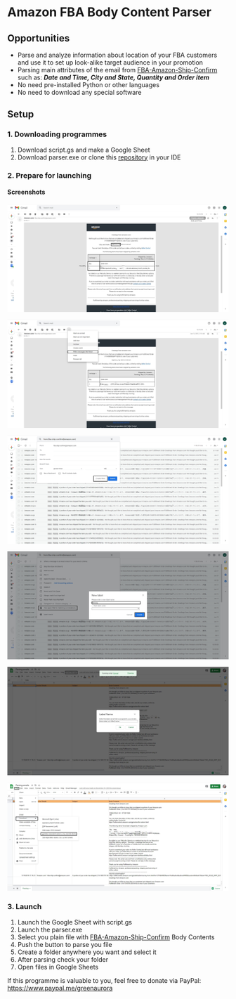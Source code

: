 # Amazon FBA Body Content Parser

## Opportunities
* Parse and analyze information about location of your FBA customers and use it to set up look-alike target audience in your promotion
* Parsing main attributes of the email from [FBA-Amazon-Ship-Confirm](mailto:@fba-ship-confirm@amazon.com) such as: ***Date and Time, City and State, Quantity and Order item***
* No need pre-installed Python or other languages
* No need to download any special software

## Setup
### 1. Downloading programmes
1. Download script.gs and make a Google Sheet
2. Download parser.exe or clone this [repository](https://github.com/LaptevIvan/AmazonFBABodyContentParser.git) in your IDE
### 2. Prepare for launching
#### Screenshots

![](/pics/screenshot_1.jpg)

![](/pics/screenshot_2.jpg)

![](/pics/screenshot_3.jpg)

![](/pics/screenshot_4.jpg)

![](/pics/screenshot_5.jpg)

![](/pics/screenshot_6.jpg)

### 3. Launch
1. Launch the Google Sheet with script.gs
2. Launch the parser.exe
3. Select you plain file with [FBA-Amazon-Ship-Confirm](mailto:@fba-ship-confirm@amazon.com) Body Contents
4. Push the button to parse you file
5. Create a folder anywhere you want and select it
6. After parsing check your folder
7. Open files in Google Sheets

If this programme is valuable to you, feel free to donate via PayPal:
https://www.paypal.me/greenaurora